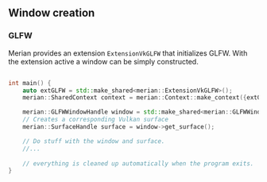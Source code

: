 ## Window creation

### GLFW

Merian provides an extension `ExtensionVkGLFW` that initializes GLFW. With the extension active a window can be simply constructed.


```c++

int main() {
    auto extGLFW = std::make_shared<merian::ExtensionVkGLFW>();
    merian::SharedContext context = merian::Context::make_context({extGLFW}, "Quake");

    merian::GLFWWindowHandle window = std::make_shared<merian::GLFWWindow>(context);
    // Creates a corresponding Vulkan surface
    merian::SurfaceHandle surface = window->get_surface();

    // Do stuff with the window and surface.
    //...
    
    // everything is cleaned up automatically when the program exits.
}
```
